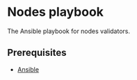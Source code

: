 # Nodes playbook
The Ansible playbook for nodes validators.

## Prerequisites
- [Ansible](https://docs.ansible.com/ansible/latest/installation_guide/installation_distros.html#installing-ansible-on-ubuntu)